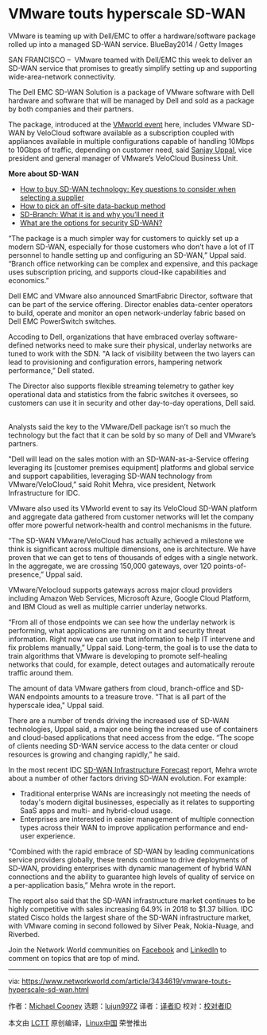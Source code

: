 [#]: collector: (lujun9972)
[#]: translator: ( )
[#]: reviewer: ( )
[#]: publisher: ( )
[#]: url: ( )
[#]: subject: (VMware touts hyperscale SD-WAN)
[#]: via: (https://www.networkworld.com/article/3434619/vmware-touts-hyperscale-sd-wan.html)
[#]: author: (Michael Cooney https://www.networkworld.com/author/Michael-Cooney/)

VMware touts hyperscale SD-WAN
======
VMware is teaming up with Dell/EMC to offer a hardware/software package rolled up into a managed SD-WAN service.
BlueBay2014 / Getty Images

SAN FRANCISCO –  VMware teamed with Dell/EMC this week to deliver an SD-WAN service that promises to greatly simplify setting up and supporting wide-area-network connectivity.

The Dell EMC SD-WAN Solution is a package of VMware software with Dell hardware and software that will be managed by Dell and sold as a package by both companies and their partners.

The package, introduced at the [VMworld event][1] here, includes VMware SD-WAN by VeloCloud software available as a subscription coupled with appliances available in multiple configurations capable of handling 10Mbps to 10Gbps of traffic, depending on customer need, said [Sanjay Uppal,][2] vice president and general manager of VMware’s VeloCloud Business Unit.

**More about SD-WAN**

  * [How to buy SD-WAN technology: Key questions to consider when selecting a supplier][3]
  * [How to pick an off-site data-backup method][4]
  * [SD-Branch: What it is and why you’ll need it][5]
  * [What are the options for security SD-WAN?][6]



“The package is a much simpler way for customers to quickly set up a modern SD-WAN, especially for those customers who don’t have a lot of IT personnel to handle setting up and configuring an SD-WAN,” Uppal said. “Branch office networking can be complex and expensive, and this package uses subscription pricing, and supports cloud-like capabilities and economics.”

Dell EMC and VMware also announced SmartFabric Director, software that can be part of the service offering. Director enables data-center operators to build, operate and monitor an open network-underlay fabric based on Dell EMC PowerSwitch switches.

Accoding to Dell, organizations that have embraced overlay software-defined networks need to make sure their physical, underlay networks are tuned to work with the SDN. "A lack of visibility between the two layers can lead to provisioning and configuration errors, hampering network performance,” Dell stated.

The Director also supports flexible streaming telemetry to gather key operational data and statistics from the fabric switches it oversees, so customers can use it in security and other day-to-day operations, Dell said.  

Analysts said the key to the VMware/Dell package isn’t so much the technology but the fact that it can be sold by so many of Dell and VMware’s partners. 

"Dell will lead on the sales motion with an SD-WAN-as-a-Service offering leveraging its [customer premises equipment] platforms and global service and support capabilities, leveraging SD-WAN technology from VMware/VeloCloud,” said Rohit Mehra, vice president, Network Infrastructure for IDC.

VMware also used its VMworld event to say its VeloCloud SD-WAN platform and aggregate data gathered from customer networks will let the company offer more powerful network-health and control mechanisms in the future.

“The SD-WAN VMware/VeloCloud has actually achieved a milestone we think is significant across multiple dimensions, one is architecture. We have proven that we can get to tens of thousands of edges with a single network. In the aggregate, we are crossing 150,000 gateways, over 120 points-of-presence,” Uppal said.

VMware/Velocloud supports gateways across major cloud providers including Amazon Web Services, Microsoft Azure, Google Cloud Platform, and IBM Cloud as well as multiple carrier underlay networks.

“From all of those endpoints we can see how the underlay network is performing, what applications are running on it and security threat information. Right now we can use that information to help IT intervene and fix problems manually,” Uppal said. Long-term, the goal is to use the data to train algorithms that VMware is developing to promote self-healing networks that could, for example, detect outages and automatically reroute traffic around them.

The amount of data VMware gathers from cloud, branch-office and SD-WAN endpoints amounts to a treasure trove. “That is all part of the hyperscale idea," Uppal said.

There are a number of trends driving the increased use of SD-WAN technologies, Uppal said, a major one being the increased use of containers and cloud-based applications that need access from the edge. “The scope of clients needing SD-WAN service access to the data center or cloud resources is growing and changing rapidly,” he said.

In the most recent IDC [SD-WAN Infrastructure Forecast][7] report, Mehra wrote about a number of other factors driving SD-WAN evolution. For example:

  * Traditional enterprise WANs are increasingly not meeting the needs of today's modern digital businesses, especially as it relates to supporting SaaS apps and multi- and hybrid-cloud usage.
  * Enterprises are interested in easier management of multiple connection types across their WAN to improve application performance and end-user experience.



“Combined with the rapid embrace of SD-WAN by leading communications service providers globally, these trends continue to drive deployments of SD-WAN, providing enterprises with dynamic management of hybrid WAN connections and the ability to guarantee high levels of quality of service on a per-application basis,” Mehra wrote in the report.

The report also said that the SD-WAN infrastructure market continues to be highly competitive with sales increasing 64.9% in 2018 to $1.37 billion. IDC stated Cisco holds the largest share of the SD-WAN infrastructure market, with VMware coming in second followed by Silver Peak, Nokia-Nuage, and Riverbed.

Join the Network World communities on [Facebook][8] and [LinkedIn][9] to comment on topics that are top of mind.

--------------------------------------------------------------------------------

via: https://www.networkworld.com/article/3434619/vmware-touts-hyperscale-sd-wan.html

作者：[Michael Cooney][a]
选题：[lujun9972][b]
译者：[译者ID](https://github.com/译者ID)
校对：[校对者ID](https://github.com/校对者ID)

本文由 [LCTT](https://github.com/LCTT/TranslateProject) 原创编译，[Linux中国](https://linux.cn/) 荣誉推出

[a]: https://www.networkworld.com/author/Michael-Cooney/
[b]: https://github.com/lujun9972
[1]: https://www.networkworld.com/article/3434576/vmware-boosts-load-balancing-security-intelligence-analytics.html
[2]: https://www.networkworld.com/article/3387641/beyond-sd-wan-vmwares-vision-for-the-network-edge.html
[3]: https://www.networkworld.com/article/3323407/sd-wan/how-to-buy-sd-wan-technology-key-questions-to-consider-when-selecting-a-supplier.html
[4]: https://www.networkworld.com/article/3328488/backup-systems-and-services/how-to-pick-an-off-site-data-backup-method.html
[5]: https://www.networkworld.com/article/3250664/lan-wan/sd-branch-what-it-is-and-why-youll-need-it.html
[6]: https://www.networkworld.com/article/3285728/sd-wan/what-are-the-options-for-securing-sd-wan.html?nsdr=true
[7]: https://www.idc.com/getdoc.jsp?containerId=prUS45380319
[8]: https://www.facebook.com/NetworkWorld/
[9]: https://www.linkedin.com/company/network-world
